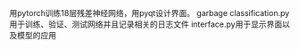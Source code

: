 用pytorch训练18层残差神经网络，用pyqt设计界面。
garbage classification.py用于训练、验证、测试网络并且记录相关的日志文件
interface.py用于显示界面以及模型的应用
